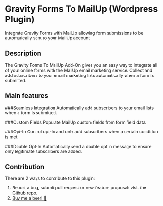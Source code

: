 # Gravity Forms To MailUp (Wordpress Plugin)

Integrate Gravity Forms with MailUp allowing form submissions to be automatically sent to your MailUp account

## Description

The Gravity Forms To MailUp Add-On gives you an easy way to integrate all of your online forms with the MailUp email marketing service. Collect and add subscribers to your email marketing lists automatically when a form is submitted.

## Main features

###Seamless Integration
Automatically add subscribers to your email lists when a form is submitted.

###Custom Fields
Populate MailUp custom fields from form field data.

###Opt-In
Control opt-in and only add subscribers when a certain condition is met.

###Double Opt-In
Automatically send a double opt in message to ensure only legitimate subscribers are added.


## Contribution
There are 2 ways to contribute to this plugin:

1. Report a bug, submit pull request or new feature proposal: visit the [Github repo](https://github.com/taniot/gravityforms-to-mailup).
2. [Buy me a beer! :beer:](//paypal.me/taniot)
